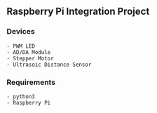 ## Raspberry Pi Integration Project ##

### Devices ### 
```
- PWM LED
- AD/DA Module
- Stepper Motor
- Ultrasoic Distance Sensor
```

### Requirements ### 
```
- python3
- Raspberry Pi
```
